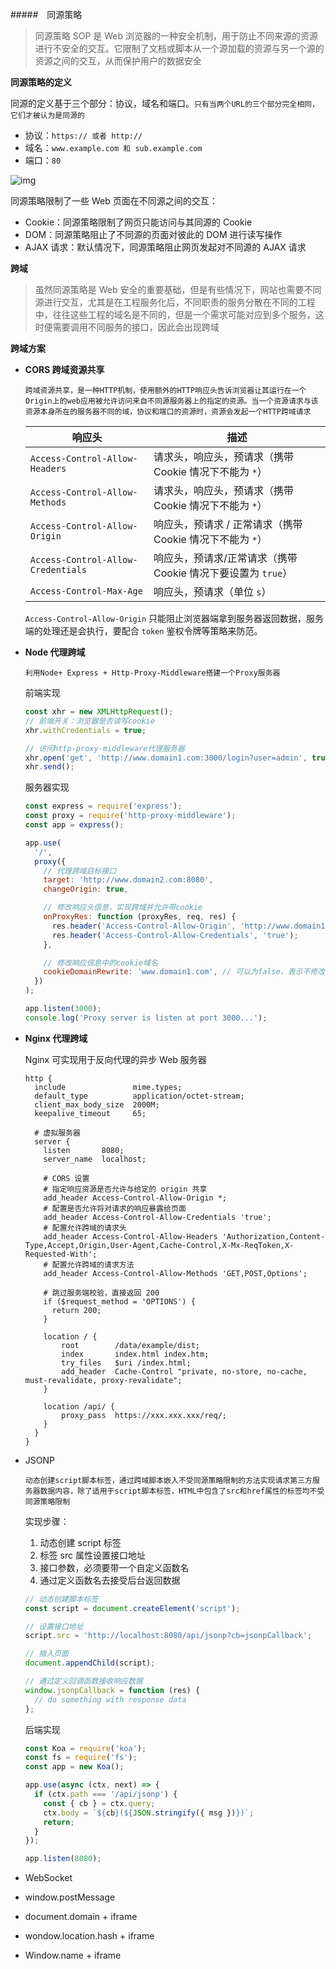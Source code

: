#####　同源策略

> 同源策略 SOP 是 Web 浏览器的一种安全机制，用于防止不同来源的资源进行不安全的交互。它限制了文档或脚本从一个源加载的资源与另一个源的资源之间的交互，从而保护用户的数据安全

**同源策略的定义**

同源的定义基于三个部分：协议，域名和端口。`只有当两个URL的三个部分完全相同，它们才被认为是同源的`

- 协议：`https:// 或者 http://`
- 域名：`www.example.com 和 sub.example.com`
- 端口：`80`

![img](https://img2023.cnblogs.com/blog/151257/202306/151257-20230605214444046-1605751284.jpg)

同源策略限制了一些 Web 页面在不同源之间的交互：

- Cookie：同源策略限制了网页只能访问与其同源的 Cookie
- DOM：同源策略阻止了不同源的页面对彼此的 DOM 进行读写操作
- AJAX 请求：默认情况下，同源策略阻止网页发起对不同源的 AJAX 请求

**跨域**

> 虽然同源策略是 Web 安全的重要基础，但是有些情况下，网站也需要不同源进行交互，尤其是在工程服务化后，不同职责的服务分散在不同的工程中，往往这些工程的域名是不同的，但是一个需求可能对应到多个服务，这时便需要调用不同服务的接口，因此会出现跨域

**跨域方案**

- **CORS 跨域资源共享**

  `跨域资源共享，是一种HTTP机制，使用额外的HTTP响应头告诉浏览器让其运行在一个Origin上的web应用被允许访问来自不同源服务器上的指定的资源。当一个资源请求与该资源本身所在的服务器不同的域，协议和端口的资源时，资源会发起一个HTTP跨域请求`

  | 响应头                             | 描述                                                         |
  | ---------------------------------- | ------------------------------------------------------------ |
  | `Access-Control-Allow-Headers`     | 请求头，响应头，预请求（携带 Cookie 情况下不能为 `*`）       |
  | `Access-Control-Allow-Methods`     | 请求头，响应头，预请求（携带 Cookie 情况下不能为 `*`）       |
  | `Access-Control-Allow-Origin`      | 响应头，预请求 / 正常请求（携带 Cookie 情况下不能为 `*`）    |
  | `Access-Control-Allow-Credentials` | 响应头，预请求/正常请求（携带 Cookie 情况下要设置为 `true`） |
  | `Access-Control-Max-Age`           | 响应头，预请求（单位 `s`）                                   |

  `Access-Control-Allow-Origin` 只能阻止浏览器端拿到服务器返回数据，服务端的处理还是会执行，要配合 `token` 鉴权令牌等策略来防范。

- **Node 代理跨域**

  `利用Node+ Express + Http-Proxy-Middleware搭建一个Proxy服务器`

  前端实现

  ```javascript
  const xhr = new XMLHttpRequest();
  // 前端开关：浏览器是否读写cookie
  xhr.withCredentials = true;

  // 访问http-proxy-middleware代理服务器
  xhr.open('get', 'http://www.domain1.com:3000/login?user=admin', true);
  xhr.send();
  ```

  服务器实现

  ```javascript
  const express = require('express');
  const proxy = require('http-proxy-middleware');
  const app = express();

  app.use(
    '/',
    proxy({
      // 代理跨域目标接口
      target: 'http://www.domain2.com:8080',
      changeOrigin: true,

      // 修改响应头信息，实现跨域并允许带cookie
      onProxyRes: function (proxyRes, req, res) {
        res.header('Access-Control-Allow-Origin', 'http://www.domain1.com');
        res.header('Access-Control-Allow-Credentials', 'true');
      },

      // 修改响应信息中的cookie域名
      cookieDomainRewrite: 'www.domain1.com', // 可以为false，表示不修改
    })
  );

  app.listen(3000);
  console.log('Proxy server is listen at port 3000...');
  ```

- **Nginx 代理跨域**

  Nginx 可实现用于反向代理的异步 Web 服务器

  ```less
  http {
    include               mime.types;
    default_type          application/octet-stream;
    client_max_body_size  2000M;
    keepalive_timeout     65;

    # 虚拟服务器
    server {
      listen       8080;
      server_name  localhost;

      # CORS 设置
      # 指定响应资源是否允许与给定的 origin 共享
      add_header Access-Control-Allow-Origin *;
      # 配置是否允许将对请求的响应暴露给页面
      add_header Access-Control-Allow-Credentials 'true';
      # 配置允许跨域的请求头
      add_header Access-Control-Allow-Headers 'Authorization,Content-Type,Accept,Origin,User-Agent,Cache-Control,X-Mx-ReqToken,X-Requested-With';
      # 配置允许跨域的请求方法
      add_header Access-Control-Allow-Methods 'GET,POST,Options';

      # 跳过服务端校验，直接返回 200
      if ($request_method = 'OPTIONS') {
        return 200;
      }

      location / {
          root        /data/example/dist;
          index       index.html index.htm;
          try_files   $uri /index.html;
          add_header  Cache-Control "private, no-store, no-cache, must-revalidate, proxy-revalidate";
      }

      location /api/ {
          proxy_pass  https://xxx.xxx.xxx/req/;
      }
    }
  }
  ```

- JSONP

  `动态创建script脚本标签，通过跨域脚本嵌入不受同源策略限制的方法实现请求第三方服务器数据内容，除了适用于script脚本标签，HTML中包含了src和href属性的标签均不受同源策略限制`

  实现步骤：

  1. 动态创建 script 标签
  2. 标签 src 属性设置接口地址
  3. 接口参数，必须要带一个自定义函数名
  4. 通过定义函数名去接受后台返回数据

  ```js
  // 动态创建脚本标签
  const script = document.createElement('script');

  // 设置接口地址
  script.src = 'http://localhost:8080/api/jsonp?cb=jsonpCallback';

  // 插入页面
  document.appendChild(script);

  // 通过定义回调函数接收响应数据
  window.jsonpCallback = function (res) {
    // do something with response data
  };
  ```

  后端实现

  ```js
  const Koa = require('koa');
  const fs = require('fs');
  const app = new Koa();

  app.use(async (ctx, next) => {
    if (ctx.path === '/api/jsonp') {
      const { cb } = ctx.query;
      ctx.body = `${cb}(${JSON.stringify({ msg })})`;
      return;
    }
  });

  app.listen(8080);
  ```

- WebSocket

- window.postMessage

- document.domain + iframe

- wondow.location.hash + iframe

- Window.name + iframe
